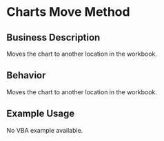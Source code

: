 # Charts Move Method

## Business Description
Moves the chart to another location in the workbook.

## Behavior
Moves the chart to another location in the workbook.

## Example Usage
No VBA example available.